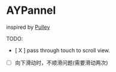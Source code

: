 # AYPannel

inspired by [Pulley](https://github.com/52inc/Pulley)


TODO:
- [ X ] pass through touch to scroll view.
- [ ] 向下滑动时，不顺滑问题(需要滑动两次)
